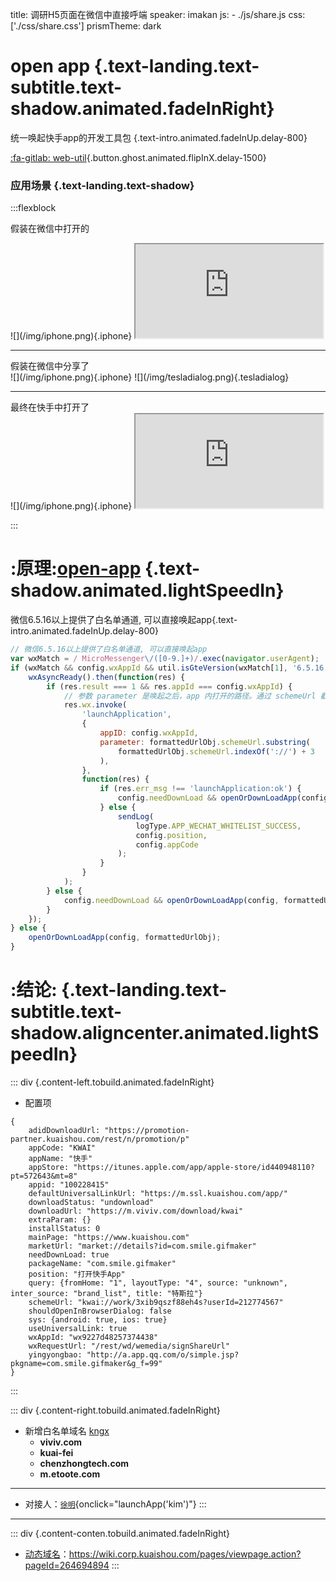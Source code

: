 title: 调研H5页面在微信中直接呼端
speaker: imakan
js: 
    - ./js/share.js
css: ['./css/share.css']
prismTheme: dark

<slide class="bg-black aligncenter" video="//ali.static.yximgs.com/udata/pkg/fe/kwai_video.c8e339ab.mp4 autoplay loop .background.dark"> 

# open app {.text-landing.text-subtitle.text-shadow.animated.fadeInRight}

统一唤起快手app的开发工具包 {.text-intro.animated.fadeInUp.delay-800}

[:fa-gitlab: web-util](https://npm.corp.kuaishou.com/-/web/detail/@ks/web-util){.button.ghost.animated.flipInX.delay-1500}



<slide class="no2-content bg-black aligncenter" image="https://source.unsplash.com/C1HhAQrbykQ/ .dark">

### 应用场景 {.text-landing.text-shadow}

:::flexblock

<span class='testContent animated fadeInDown'>假装在微信中打开的</span>
<div class='teslaContenWrap animated bounceIn delay-300'>
    ![](/img/iphone.png){.iphone}
    <iframe src="http://auto.chenzhongtech.com/auto/teslaCommunity?fromHome=1&layoutType=4&source=unknown&inter_source=brand_list" class='teslaconten'  scrolling="auto"></iframe>
</div>

---

<div class='animated tobuild flipInX'>
    <span class='testContent'>假装在微信中分享了</span>
    <div class='teslaContenWrap'>
        ![](/img/iphone.png){.iphone}
        ![](/img/tesladialog.png){.tesladialog}
    </div>
</div>

---

<div class='animated tobuild fadeInRight'>
    <span class='testContent'>最终在快手中打开了</span>
    <div class='teslaContenWrap'>
        ![](/img/iphone.png){.iphone}
        <iframe src="http://t.chenzhongtech.com/auto/teslaCommunity?fromHome=1&layoutType=4&source=unknown&inter_source=brand_list" class='teslaconten'  scrolling="auto"></iframe>
    </div>
</div>

:::


<slide class="no3-content bg-black aligncenter" image="https://source.unsplash.com/C1HhAQrbykQ/ .dark">

# :原理:[open-app](http://git.corp.kuaishou.com/ks-ad/ad-fe/web-util/blob/master/src/open-app/index.js#L123) {.text-shadow.animated.lightSpeedIn}

微信6.5.16以上提供了白名单通道, 可以直接唤起app{.text-intro.animated.fadeInUp.delay-800}
```javascript {style="font-size:13px;width:80%;margin:0 auto;" ..tobuild.fadeInUp}
// 微信6.5.16以上提供了白名单通道, 可以直接唤起app
var wxMatch = / MicroMessenger\/([0-9.]+)/.exec(navigator.userAgent);
if (wxMatch && config.wxAppId && util.isGteVersion(wxMatch[1], '6.5.16')) {
    wxAsyncReady().then(function(res) {
        if (res.result === 1 && res.appId === config.wxAppId) {
            // 参数 parameter 是唤起之后，app 内打开的路径。通过 schemeUrl 截取，例：home?from=abc
            res.wx.invoke(
                'launchApplication',
                {
                    appID: config.wxAppId,
                    parameter: formattedUrlObj.schemeUrl.substring(
                        formattedUrlObj.schemeUrl.indexOf('://') + 3
                    ),
                },
                function(res) {
                    if (res.err_msg !== 'launchApplication:ok') {
                        config.needDownLoad && openOrDownLoadApp(config, formattedUrlObj);
                    } else {
                        sendLog(
                            logType.APP_WECHAT_WHITELIST_SUCCESS,
                            config.position,
                            config.appCode
                        );
                    }
                }
            );
        } else {
            config.needDownLoad && openOrDownLoadApp(config, formattedUrlObj);
        }
    });
} else {
    openOrDownLoadApp(config, formattedUrlObj);
}
```

<slide class="no4-content bg-black" image="https://source.unsplash.com/n9WPPWiPPJw/">

# :结论: {.text-landing.text-subtitle.text-shadow.aligncenter.animated.lightSpeedIn}

::: div {.content-left.tobuild.animated.fadeInRight}

+ 配置项

```javascript{style="font-size:13px;height:300px;" ..fadeInUp..slow}
{
    adidDownloadUrl: "https://promotion-partner.kuaishou.com/rest/n/promotion/p"
    appCode: "KWAI"
    appName: "快手"
    appStore: "https://itunes.apple.com/app/apple-store/id440948110?pt=572643&mt=8"
    appid: "100228415"
    defaultUniversalLinkUrl: "https://m.ssl.kuaishou.com/app/"
    downloadStatus: "undownload"
    downloadUrl: "https://m.viviv.com/download/kwai"
    extraParam: {}
    installStatus: 0
    mainPage: "https://www.kuaishou.com"
    marketUrl: "market://details?id=com.smile.gifmaker"
    needDownLoad: true
    packageName: "com.smile.gifmaker"
    position: "打开快手App"
    query: {fromHome: "1", layoutType: "4", source: "unknown", inter_source: "brand_list", title: "特斯拉"}
    schemeUrl: "kwai://work/3xib9qszf88eh4s?userId=212774567"
    shouldOpenInBrowserDialog: false
    sys: {android: true, ios: true}
    useUniversalLink: true
    wxAppId: "wx9227d48257374438"
    wxRequestUrl: "/rest/wd/wemedia/signShareUrl"
    yingyongbao: "http://a.app.qq.com/o/simple.jsp?pkgname=com.smile.gifmaker&g_f=99"
}
```
:::

::: div {.content-right.tobuild.animated.fadeInRight}

+ 新增白名单域名 [kngx](https://kngx.corp.kuaishou.com/location/manage)
    - **viviv.com**
    - **kuai-fei**
    - **chenzhongtech.com**
    - **m.etoote.com**

---
+ 对接人：[`徐明`](){onclick="launchApp('kim')"}
:::

---
::: div {.content-conten.tobuild.animated.fadeInRight}

+ [动态域名](https://wiki.corp.kuaishou.com/pages/viewpage.action?pageId=264694894)：https://wiki.corp.kuaishou.com/pages/viewpage.action?pageId=264694894
:::


















